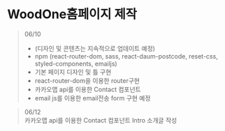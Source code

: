 # WoodOne홈페이지 제작

> 06/10<br>
>
> - (디자인 및 콘텐츠는 지속적으로 업데이트 예정)
> - npm (react-router-dom, sass, react-daum-postcode, reset-css, styled-components, emailjs)
> - 기본 페이지 디자인 및 틀 구현
> - react-router-dom을 이용한 router구현
> - 카카오맵 api를 이용한 Contact 컴포넌트
> - email js를 이용한 email전송 form 구현 예정

> 06/12 <br>
> 카카오맵 api를 이용한 Contact 컴포넌트
> Intro 소개글 작성
